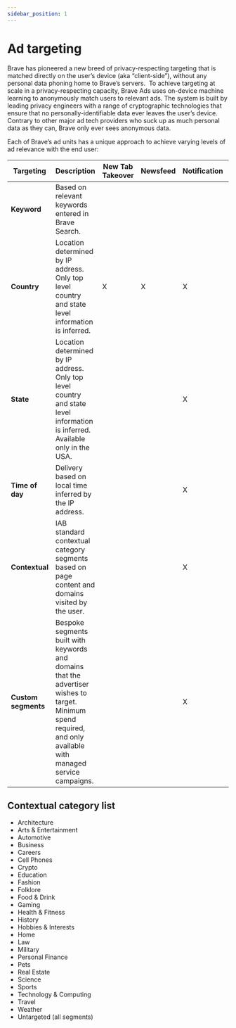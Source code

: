 ```yaml
---
sidebar_position: 1
---
```


# Ad targeting
Brave has pioneered a new breed of privacy-respecting targeting that is matched directly on the user’s device (aka “client-side”), without any personal data phoning home to Brave’s servers.  To achieve targeting at scale in a privacy-respecting capacity, Brave Ads uses on-device machine learning to anonymously match users to relevant ads. The system is built by leading privacy engineers with a range of cryptographic technologies that ensure that no personally-identifiable data ever leaves the user’s device. Contrary to other major ad tech providers who suck up as much personal data as they can, Brave only ever sees anonymous data.

Each of Brave’s ad units has a unique approach to achieve varying levels of ad relevance with the end user:

| **Targeting**              | **Description**                                                                                                                                                   |**New Tab Takeover** | **Newsfeed** | **Notification** | **Search keyword** | 
|----------------------------|-------------------------------------------------------------------------------------------------------------------------------------------------------------------|------------------------|----------------------|------------------|----------------------|
| **Keyword**               | Based on relevant keywords entered in Brave Search.                                                                                                                                |                       |                      |                  | X                |
| **Country**      | Location determined by IP address. Only top level country and state level information is inferred.        | X                      | X                    | X                | X                    |
| **State**      | Location determined by IP address. Only top level country and state level information is inferred. Available only in the USA.           |                      |                    |X                |                     |
| **Time of day**            | Delivery based on local time inferred by the IP address.                                                                                                          |                        |                      | X                |                     |
| **Contextual**    | IAB standard contextual category segments based on page content and domains visited by the user.                                                                           |                        |                      |X                  |                     |
| **Custom segments** | Bespoke segments built with keywords and domains that the advertiser wishes to target. Minimum spend required, and only available with managed service campaigns. |                        |                      |X                  |                     |

## Contextual category list

- Architecture
- Arts & Entertainment
- Automotive
- Business
- Careers
- Cell Phones
- Crypto
- Education
- Fashion
- Folklore
- Food & Drink
- Gaming
- Health & Fitness
- History
- Hobbies & Interests
- Home
- Law
- Military
- Personal Finance
- Pets
- Real Estate
- Science
- Sports
- Technology & Computing
- Travel
- Weather
- Untargeted (all segments)
